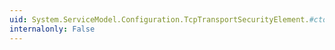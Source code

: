 ```yaml
---
uid: System.ServiceModel.Configuration.TcpTransportSecurityElement.#ctor
internalonly: False
---
```

